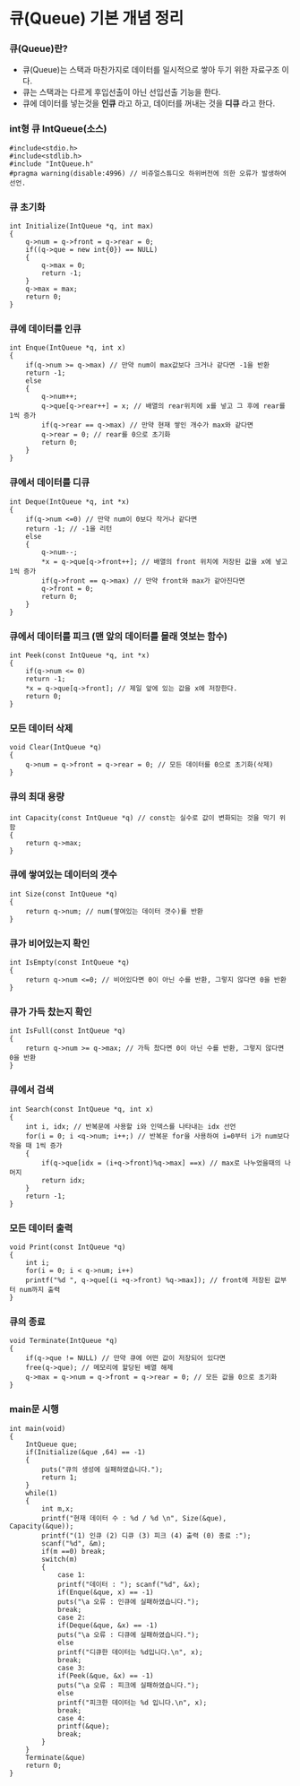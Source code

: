 # 큐(Queue) 기본 개념 정리

### 큐(Queue)란?

- 큐(Queue)는 스택과 마찬가지로 데이터를 일시적으로 쌓아 두기 위한 자료구조 이다.
- 큐는 스택과는 다르게 후입선출이 아닌 선입선출 기능을 한다.
- 큐에 데이터를 넣는것을 **인큐** 라고 하고, 데이터를 꺼내는 것을 **디큐** 라고 한다.



### int형 큐 IntQueue(소스)

```
#include<stdio.h>
#include<stdlib.h>
#include "IntQueue.h"
#pragma warning(disable:4996) // 비쥬얼스튜디오 하위버전에 의한 오류가 발생하여 선언.
```



### 큐 초기화

```
int Initialize(IntQueue *q, int max)
{
    q->num = q->front = q->rear = 0;
    if((q->que = new int{0}) == NULL)
    {
        q->max = 0;
        return -1;
    }
    q->max = max;
    return 0;
}
```



### 큐에 데이터를 인큐

```
int Enque(IntQueue *q, int x)
{
    if(q->num >= q->max) // 만약 num이 max값보다 크거나 같다면 -1을 반환
    return -1;
    else
    {
        q->num++;
        q->que[q->rear++] = x; // 배열의 rear위치에 x를 넣고 그 후에 rear를 1씩 증가
        if(q->rear == q->max) // 만약 현재 쌓인 개수가 max와 같다면
        q->rear = 0; // rear를 0으로 초기화
        return 0;
    }
}
```





### 큐에서 데이터를 디큐

```
int Deque(IntQueue *q, int *x)
{
    if(q->num <=0) // 만약 num이 0보다 작거나 같다면
    return -1; // -1을 리턴
    else
    {
        q->num--;
        *x = q->que[q->front++]; // 배열의 front 위치에 저장된 값을 x에 넣고 1씩 증가
        if(q->front == q->max) // 만약 front와 max가 같아진다면
        q->front = 0;
        return 0;
    }
}
```





### 큐에서 데이터를 피크 (맨 앞의 데이터를 몰래 엿보는 함수)

```
int Peek(const IntQueue *q, int *x)
{
    if(q->num <= 0)
    return -1;
    *x = q->que[q->front]; // 제일 앞에 있는 값을 x에 저장한다.
    return 0;
}
```





### 모든 데이터 삭제

```
void Clear(IntQueue *q)
{
    q->num = q->front = q->rear = 0; // 모든 데이터를 0으로 초기화(삭제)
}
```





### 큐의 최대 용량

```
int Capacity(const IntQueue *q) // const는 실수로 값이 변화되는 것을 막기 위함
{
    return q->max;
}
```





### 큐에 쌓여있는 데이터의 갯수

```
int Size(const IntQueue *q)
{
    return q->num; // num(쌓여있는 데이터 갯수)를 반환
}
```





### 큐가 비어있는지 확인

```
int IsEmpty(const IntQueue *q)
{
    return q->num <=0; // 비어있다면 0이 아닌 수를 반환, 그렇지 않다면 0을 반환
}
```





### 큐가 가득 찼는지 확인

```
int IsFull(const IntQueue *q)
{
    return q->num >= q->max; // 가득 찼다면 0이 아닌 수를 반환, 그렇지 않다면 0을 반환
}
```





### 큐에서 검색

```
int Search(const IntQueue *q, int x)
{
    int i, idx; // 반복문에 사용할 i와 인덱스를 나타내는 idx 선언
    for(i = 0; i <q->num; i++;) // 반복문 for을 사용하여 i=0부터 i가 num보다 작을 때 1씩 증가
    {
        if(q->que[idx = (i+q->front)%q->max] ==x) // max로 나누었을때의 나머지
        return idx;
    }
    return -1;
}
```





### 모든 데이터 출력

```
void Print(const IntQueue *q)
{
    int i;
    for(i = 0; i < q->num; i++)
    printf("%d ", q->que[(i +q->front) %q->max]); // front에 저장된 값부터 num까지 출력
}
```





### 큐의 종료

```
void Terminate(IntQueue *q)
{
    if(q->que != NULL) // 만약 큐에 어떤 값이 저장되어 있다면
    free(q->que); // 메모리에 할당된 배열 해제
    q->max = q->num = q->front = q->rear = 0; // 모든 값을 0으로 초기화
}
```





### main문 시행

```
int main(void)
{
    IntQueue que;
    if(Initialize(&que ,64) == -1)
    {
        puts("큐의 생성에 실패하였습니다.");
        return 1;
    }
    while(1)
    {
        int m,x;
        printf("현재 데이터 수 : %d / %d \n", Size(&que), Capacity(&que));
        printf("(1) 인큐 (2) 디큐 (3) 피크 (4) 출력 (0) 종료 :");
        scanf("%d", &m);
        if(m ==0) break;
        switch(m)
        {
            case 1:
            printf("데이터 : "); scanf("%d", &x);
            if(Enque(&que, x) == -1)
            puts("\a 오류 : 인큐에 실패하였습니다.");
            break;
            case 2:
            if(Deque(&que, &x) == -1)
            puts("\a 오류 : 디큐에 실패하였습니다.");
            else
            printf("디큐한 데이터는 %d입니다.\n", x);
            break;
            case 3:
            if(Peek(&que, &x) == -1)
            puts("\a 오류 : 피크에 실패하였습니다.");
            else
            printf("피크한 데이터는 %d 입니다.\n", x);
            break;
            case 4:
            printf(&que);
            break;
        }
    }
    Terminate(&que)
    return 0;
}
```

